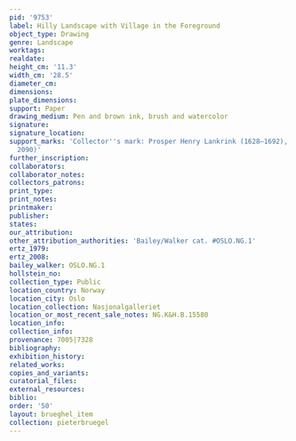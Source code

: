 ```yaml
---
pid: '9753'
label: Hilly Landscape with Village in the Foreground
object_type: Drawing
genre: Landscape
worktags:
realdate:
height_cm: '11.3'
width_cm: '28.5'
diameter_cm:
dimensions:
plate_dimensions:
support: Paper
drawing_medium: Pen and brown ink, brush and watercolor
signature:
signature_location:
support_marks: 'Collector''s mark: Prosper Henry Lankrink (1628–1692), London (L.
  2090)'
further_inscription:
collaborators:
collaborator_notes:
collectors_patrons:
print_type:
print_notes:
printmaker:
publisher:
states:
our_attribution:
other_attribution_authorities: 'Bailey/Walker cat. #OSLO.NG.1'
ertz_1979:
ertz_2008:
bailey_walker: OSLO.NG.1
hollstein_no:
collection_type: Public
location_country: Norway
location_city: Oslo
location_collection: Nasjonalgalleriet
location_or_most_recent_sale_notes: NG.K&H.B.15580
location_info:
collection_info:
provenance: 7005|7328
bibliography:
exhibition_history:
related_works:
copies_and_variants:
curatorial_files:
external_resources:
biblio:
order: '50'
layout: brueghel_item
collection: pieterbruegel
---
```

